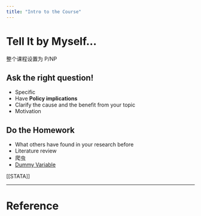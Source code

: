 ```yaml
---
title: "Intro to the Course"
---
```


#

# Tell It by Myself...

整个课程设置为 P/NP 

## Ask the right question!

- Specific
- Have **Policy implications**
- Clarify the cause and the benefit from your topic
- Motivation

## Do the Homework

- What others have found in your research before
- Literature review
- 爬虫
- [Dummy Variable](Dummy%20Variable.md)

[[STATA]]

---





# Reference 

